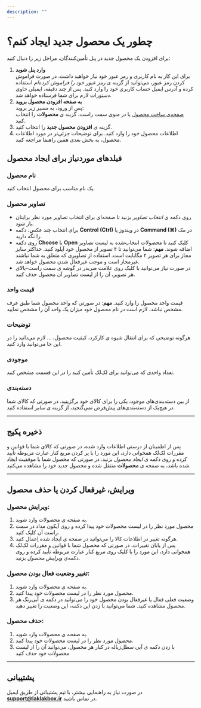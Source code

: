 ```yaml
---
description: ""
---
```


# چطور یک محصول جدید ایجاد کنم؟

برای افزودن یک محصول جدید در پنل تأمین‌کنندگان، مراحل زیر را دنبال کنید:

1. **وارد پنل شوید**  
برای این کار به نام کاربری و رمز عبور خود نیاز خواهید داشت. در صورت فراموش کردن رمز عبور، می‌توانید از گزینه ی *رمز عبور خود را فراموش کرده‌ام* استفاده کرده و آدرس ایمیل حساب کاربری خود را وارد کنید. پس از چند دقیقه، ایمیلی حاوی دستورات لازم برای شما فرستاده خواهد شد.
2. **به صفحه افزودن محصول بروید**  
   پس از ورود، به مسیر زیر بروید:  
   [صفحه‌ی ساخت محصول](https://supplier.laklakbox.ir/products)
   یا در منوی سمت راست، گزینه ی **محصولات** را انتخاب کنید.
 3. گزینه ی **افزودن محصول جدید** را انتخاب کنید.
 4. اطلاعات محصول خود را وارد کنید.
برای توضیحات جزئی‌تر در مورد اطلاعات محصول، به بخش بعدی همین راهنما مراجعه کنید.

## فیلدهای موردنیاز برای ایجاد محصول

### **نام محصول**

یک نام مناسب برای محصول انتخاب کنید.

### **تصاویر محصول**

- روی دکمه ی *انتخاب تصاویر* بزنید تا صفحه‌ای برای انتخاب تصاویر مورد نظر برایتان باز شود.
- برای انتخاب چند عکس، دکمه **Control (Ctrl)** در ویندوز یا **Command (⌘)** در مک را نگه دارید.
- روی دکمه **Choose** یا **Open** کلیک کنید تا محصولات انتخاب‌شده به لیست تصاویر اضافه شوند.
**مهم**: شما می‌توانید تا ۴ تصویر از محصول خود آپلود کنید. حداکثر سایز مجاز برای هر تصویر ۲ مگابایت است. استفاده از تصاویری که متعلق به شما نباشند غیرمجاز است و موجب غیرفعال شدن محصول خواهد شد.
- در صورت نیاز می‌توانید با کلیک روی علامت ضربدر در گوشه ی سمت راست-بالای هر تصویر، آن را از لیست تصاویر آن محصول حذف کنید.

### **قیمت واحد**

قیمت واحد محصول را وارد کنید.
**مهم**: در صورتی که واحد محصول شما طبق عرف مشخص نباشد، لازم است در نام محصول خود میزان یک واحد آن را مشخص نمایید.

### **توضیحات**

هرگونه توضیحی که برای انتقال شیوه ی کارکرد، کیفیت محصول، ... لازم می‌دانید را در این جا می‌توانید وارد کنید.

### **موجودی**

تعداد واحدی که می‌توانید برای لک‌لک تأمین کنید را در این قسمت مشخص کنید.

### **دسته‌بندی**

از بین دسته‌بندی‌های موجود، یکی را برای کالای خود برگزینید. در صورتی که کالای شما در هیچ‌یک از دسته‌بندی‌های پیش‌فرض نمی‌گنجید، از گزینه ی *سایر* استفاده کنید.

---

## ذخیره پکیج

پس از اطمینان از درستی اطلاعات وارد شده، در صورتی که کالای شما با قوانین و مقررات لک‌لک همخوانی دارد، این مورد را با پر کردن مربع کنار عبارت مربوطه تأیید کرده و روی دکمه ی *ایجاد محصول* بزنید. در صورتی که محصول شما با موفقیت ایجاد شده باشد، به صفحه ی **محصولات** منتقل شده و محصول جدید خود را مشاهده می‌کنید.

---

## ویرایش، غیر‌فعال کردن یا حذف محصول

### **ویرایش محصول:**

1. به صفحه ی محصولات وارد شوید.
2. محصول مورد نظر را در لیست محصولات خود پیدا کرده و روی آیکون مداد در سمت راست آن کلیک کنید.
3. هرگونه تغییر در اطلاعات کالا را می‌توانید در صفحه ی ایجاد شده اِعمال کنید.
4. پس از پایان تغییرات، در صورتی که محصول شما با قوانین و مقررات لک‌لک همخوانی دارد، این مورد را با کلیک روی مربع کنار عبارت مربوطه تأیید کرده و روی دکمه‌ی *ویرایش محصول* بزنید.

### **تغییر وضعیت فعال بودن محصول:**
1. به صفحه ی محصولات وارد شوید.
2. محصول مورد نظر را در لیست محصولات خود پیدا کنید.
3. وضعیت فعلی فعال یا غیرفعال بودن محصول خود را می‌توانید در دکمه ی آبی‌رنگ هر محصول مشاهده کنید. شما می‌توانید با زدن این دکمه، این وضعیت را تغییر دهید.

### **حذف محصول:**
1. به صفحه ی محصولات وارد شوید.
2. محصول مورد نظر را در لیست محصولات خود پیدا کنید.
3. با زدن دکمه ی آبی سطل‌زباله در کنار هر محصول، می‌توانید آن را از لیست محصولات خود حذف کنید

---

## پشتیبانی

در صورت نیاز به راهنمایی بیشتر، با تیم پشتیبانی از طریق ایمیل **support@laklakbox.ir** در تماس باشید.
